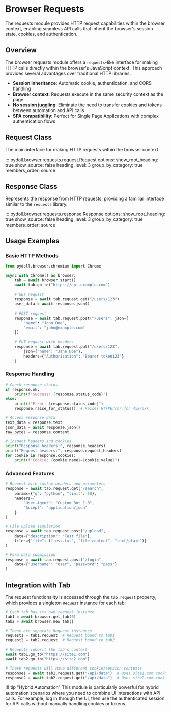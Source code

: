 # Browser Requests

The requests module provides HTTP request capabilities within the browser context, enabling seamless API calls that inherit the browser's session state, cookies, and authentication.

## Overview

The browser requests module offers a `requests`-like interface for making HTTP calls directly within the browser's JavaScript context. This approach provides several advantages over traditional HTTP libraries:

- **Session inheritance**: Automatic cookie, authentication, and CORS handling
- **Browser context**: Requests execute in the same security context as the page
- **No session juggling**: Eliminate the need to transfer cookies and tokens between automation and API calls
- **SPA compatibility**: Perfect for Single Page Applications with complex authentication flows

## Request Class

The main interface for making HTTP requests within the browser context.

::: pydoll.browser.requests.request.Request
    options:
      show_root_heading: true
      show_source: false
      heading_level: 3
      group_by_category: true
      members_order: source

## Response Class

Represents the response from HTTP requests, providing a familiar interface similar to the `requests` library.

::: pydoll.browser.requests.response.Response
    options:
      show_root_heading: true
      show_source: false
      heading_level: 3
      group_by_category: true
      members_order: source

## Usage Examples

### Basic HTTP Methods

```python
from pydoll.browser.chromium import Chrome

async with Chrome() as browser:
    tab = await browser.start()
    await tab.go_to("https://api.example.com")
    
    # GET request
    response = await tab.request.get("/users/123")
    user_data = await response.json()
    
    # POST request
    response = await tab.request.post("/users", json={
        "name": "John Doe",
        "email": "john@example.com"
    })
    
    # PUT request with headers
    response = await tab.request.put("/users/123", 
        json={"name": "Jane Doe"},
        headers={"Authorization": "Bearer token123"}
    )
```

### Response Handling

```python
# Check response status
if response.ok:
    print(f"Success: {response.status_code}")
else:
    print(f"Error: {response.status_code}")
    response.raise_for_status()  # Raises HTTPError for 4xx/5xx

# Access response data
text_data = response.text
json_data = await response.json()
raw_bytes = response.content

# Inspect headers and cookies
print("Response headers:", response.headers)
print("Request headers:", response.request_headers)
for cookie in response.cookies:
    print(f"Cookie: {cookie.name}={cookie.value}")
```

### Advanced Features

```python
# Request with custom headers and parameters
response = await tab.request.get("/search", 
    params={"q": "python", "limit": 10},
    headers={
        "User-Agent": "Custom Bot 1.0",
        "Accept": "application/json"
    }
)

# File upload simulation
response = await tab.request.post("/upload",
    data={"description": "Test file"},
    files={"file": ("test.txt", "file content", "text/plain")}
)

# Form data submission
response = await tab.request.post("/login",
    data={"username": "user", "password": "pass"}
)
```

## Integration with Tab

The request functionality is accessed through the `tab.request` property, which provides a singleton `Request` instance for each tab:

```python
# Each tab has its own request instance
tab1 = await browser.get_tab(0)
tab2 = await browser.new_tab()

# These are separate Request instances
request1 = tab1.request  # Request bound to tab1
request2 = tab2.request  # Request bound to tab2

# Requests inherit the tab's context
await tab1.go_to("https://site1.com")
await tab2.go_to("https://site2.com")

# These requests will have different cookie/session contexts
response1 = await tab1.request.get("/api/data")  # Uses site1.com cookies
response2 = await tab2.request.get("/api/data")  # Uses site2.com cookies
```

!!! tip "Hybrid Automation"
    This module is particularly powerful for hybrid automation scenarios where you need to combine UI interactions with API calls. For example, log in through the UI, then use the authenticated session for API calls without manually handling cookies or tokens.
